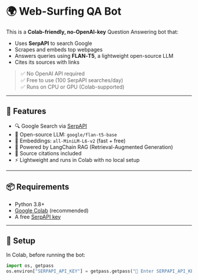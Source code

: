 # 🌍 Web-Surfing QA Bot

This is a **Colab-friendly, no-OpenAI-key** Question Answering bot that:
- Uses **SerpAPI** to search Google
- Scrapes and embeds top webpages
- Answers queries using **FLAN‑T5**, a lightweight open-source LLM
- Cites its sources with links

> ✅ No OpenAI API required  
> ✅ Free to use (100 SerpAPI searches/day)  
> ✅ Runs on CPU or GPU (Colab-supported)

---

## 🚀 Features

- 🔍 Google Search via [SerpAPI](https://serpapi.com)
- 🧠 Open-source LLM: `google/flan-t5-base`
- 🧱 Embeddings: `all-MiniLM-L6-v2` (fast + free)
- 🧰 Powered by LangChain RAG (Retrieval-Augmented Generation)
- 📜 Source citations included
- ⚡ Lightweight and runs in Colab with no local setup

---

## 📦 Requirements

- Python 3.8+
- [Google Colab](https://colab.research.google.com) (recommended)
- A free [SerpAPI key](https://serpapi.com/users/sign_up)

---

## 🔑 Setup

In Colab, before running the bot:

```python
import os, getpass
os.environ["SERPAPI_API_KEY"] = getpass.getpass("🔑 Enter SERPAPI_API_KEY: ")
